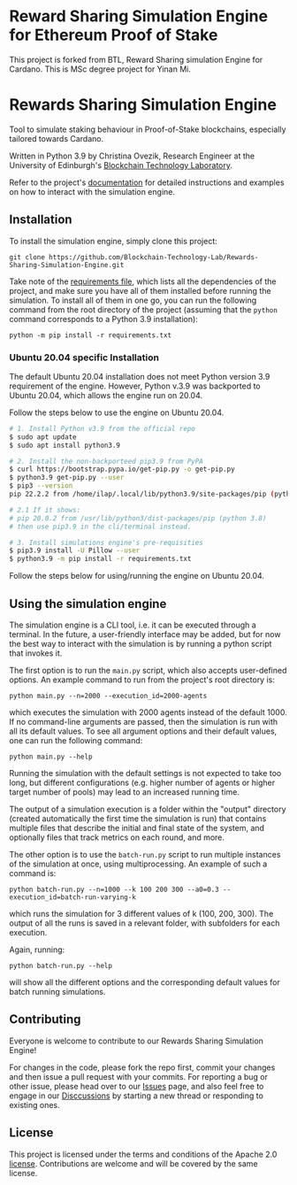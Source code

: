 # Reward Sharing Simulation Engine for Ethereum Proof of Stake
This project is forked from BTL, Reward Sharing simulation Engine for Cardano. This is MSc degree project for Yinan Mi.


# Rewards Sharing Simulation Engine
Tool to simulate staking behaviour in Proof-of-Stake blockchains, especially tailored towards Cardano.

Written in Python 3.9 by Christina Ovezik, Research Engineer at the University of Edinburgh's [Blockchain Technology
Laboratory](https://www.ed.ac.uk/informatics/blockchain).

Refer to the project's [documentation](https://blockchain-technology-lab.github.io/Rewards-Sharing-Simulation-Engine/) for 
detailed instructions and examples on how to interact with the simulation engine. 

## Installation
To install the simulation engine, simply clone this project:

    git clone https://github.com/Blockchain-Technology-Lab/Rewards-Sharing-Simulation-Engine.git

Take note of the [requirements file](requirements.txt), which lists all the dependencies of the project, and make
sure you have all of them installed before running the simulation. To install all of them in one go, you can run the 
following command from the root directory of the project (assuming that the ```python``` command corresponds to a Python 
3.9 installation):

    python -m pip install -r requirements.txt

### Ubuntu 20.04 specific Installation

The default Ubuntu 20.04 installation does not meet Python version 3.9 requirement of the engine.
However, Python v.3.9 was backported to Ubuntu 20.04, which allows the engine run on 20.04.

Follow the steps below to use the engine on Ubuntu 20.04.

``` bash
# 1. Install Python v3.9 from the official repo
$ sudo apt update
$ sudo apt install python3.9

# 2. Install the non-backporteed pip3.9 from PyPA
$ curl https://bootstrap.pypa.io/get-pip.py -o get-pip.py
$ python3.9 get-pip.py --user
$ pip3 --version
pip 22.2.2 from /home/ilap/.local/lib/python3.9/site-packages/pip (python 3.9)

# 2.1 If it shows:
# pip 20.0.2 from /usr/lib/python3/dist-packages/pip (python 3.8)
# then use pip3.9 in the cli/terminal instead.

# 3. Install simulations engine's pre-requisities
$ pip3.9 install -U Pillow --user
$ python3.9 -m pip install -r requirements.txt
```
Follow the steps below for using/running the engine on Ubuntu 20.04.

## Using the simulation engine

The simulation engine is a CLI tool, i.e. it can be executed through a terminal. In the future, a user-friendly 
interface may be added, but for now the best way to interact with the simulation is by running a python script that 
invokes it.

The first option is to run the ```main.py``` script, which also accepts user-defined options. 
An example command to run from the project's root directory is:

    python main.py --n=2000 --execution_id=2000-agents 

which executes the simulation with 2000 agents instead of the default 1000.
If no command-line arguments are passed, then the simulation is run with all its default values.
To see all argument options and their default values, one can run the following command:

    python main.py --help 

Running the simulation with the default settings is not expected to take too long, but different configurations (e.g. 
higher number of agents or higher target number of pools) may lead to an increased running time.

The output of a simulation execution is a folder within the "output" directory (created automatically the first time 
the simulation is run) that contains multiple files that describe the initial and final state of the system, and 
optionally files that track metrics on each round, and more.

The other option is to use the ```batch-run.py``` script to run multiple instances of the simulation at once, using 
multiprocessing. An example of such a command is: 

    python batch-run.py --n=1000 --k 100 200 300 --a0=0.3 --execution_id=batch-run-varying-k

which runs the simulation for 3 different values of k (100, 200, 300). The output of all the runs is saved in 
a relevant folder, with subfolders for each execution.

Again, running: 
    
    python batch-run.py --help 

will show all the different options and the corresponding default values for batch running simulations.

## Contributing
Everyone is welcome to contribute to our Rewards Sharing Simulation Engine! 

For changes in the code, please fork the repo first, commit your changes and then issue a pull request with your commits. 
For reporting a bug or other issue, please head over to our 
[Issues](https://github.com/Blockchain-Technology-Lab/Rewards-Sharing-Simulation-Engine/issues) page, and also feel free 
to engage in our [Disccussions](https://github.com/Blockchain-Technology-Lab/Rewards-Sharing-Simulation-Engine/discussions) 
by starting a new thread or responding to existing ones.

## License
This project is licensed under the terms and conditions of the Apache 2.0 [license](LICENSE). Contributions are welcome 
and will be covered by the same license. 
